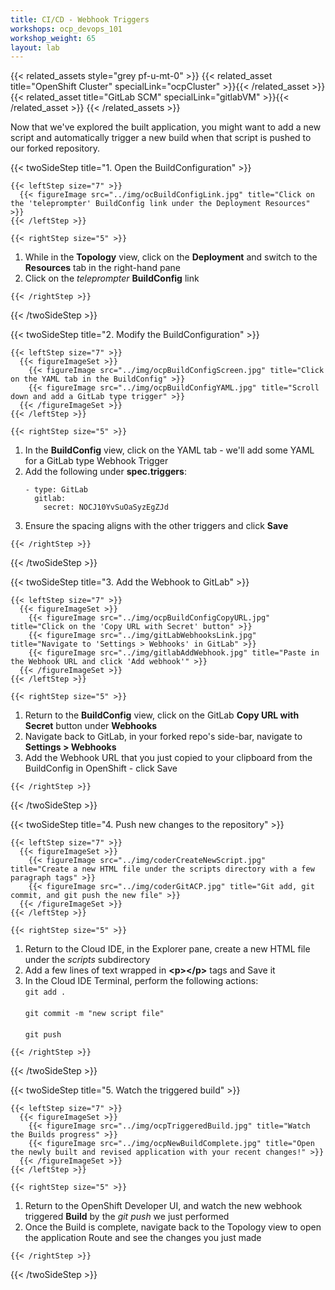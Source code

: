 ```yaml
---
title: CI/CD - Webhook Triggers
workshops: ocp_devops_101
workshop_weight: 65
layout: lab
---
```


{{< related_assets style="grey pf-u-mt-0" >}}
  {{< related_asset title="OpenShift Cluster" specialLink="ocpCluster" >}}{{< /related_asset >}}
  {{< related_asset title="GitLab SCM" specialLink="gitlabVM" >}}{{< /related_asset >}}
{{< /related_assets >}}

Now that we've explored the built application, you might want to add a new script and automatically trigger a new build when that script is pushed to our forked repository.

{{< twoSideStep title="1. Open the BuildConfiguration" >}}
    
    {{< leftStep size="7" >}}
      {{< figureImage src="../img/ocBuildConfigLink.jpg" title="Click on the 'teleprompter' BuildConfig link under the Deployment Resources" >}}
    {{< /leftStep >}}

    {{< rightStep size="5" >}}

<ol>
  <li>While in the <strong>Topology</strong> view, click on the <strong>Deployment</strong> and switch to the <strong>Resources</strong> tab in the right-hand pane</li>
  <li>Click on the <em>teleprompter</em> <strong>BuildConfig</strong> link</li>
</ol>

    {{< /rightStep >}}
{{< /twoSideStep >}}

{{< twoSideStep title="2. Modify the BuildConfiguration" >}}
    
    {{< leftStep size="7" >}}
      {{< figureImageSet >}}
        {{< figureImage src="../img/ocpBuildConfigScreen.jpg" title="Click on the YAML tab in the BuildConfig" >}}
        {{< figureImage src="../img/ocpBuildConfigYAML.jpg" title="Scroll down and add a GitLab type trigger" >}}
      {{< /figureImageSet >}}
    {{< /leftStep >}}

    {{< rightStep size="5" >}}

<ol>
  <li>In the <strong>BuildConfig</strong> view, click on the YAML tab - we'll add some YAML for a GitLab type Webhook Trigger</li>
  <li>Add the following under <strong>spec.triggers</strong>:<br />
  <pre><code>- type: GitLab
  gitlab:
    secret: NOCJ10YvSuOaSyzEgZJd</code></pre>
  </li>
  <li>Ensure the spacing aligns with the other triggers and click <strong>Save</strong></li>
</ol>

    {{< /rightStep >}}
{{< /twoSideStep >}}

{{< twoSideStep title="3. Add the Webhook to GitLab" >}}
    
    {{< leftStep size="7" >}}
      {{< figureImageSet >}}
        {{< figureImage src="../img/ocpBuildConfigCopyURL.jpg" title="Click on the 'Copy URL with Secret' button" >}}
        {{< figureImage src="../img/gitLabWebhooksLink.jpg" title="Navigate to 'Settings > Webhooks' in GitLab" >}}
        {{< figureImage src="../img/gitlabAddWebhook.jpg" title="Paste in the Webhook URL and click 'Add webhook'" >}}
      {{< /figureImageSet >}}
    {{< /leftStep >}}

    {{< rightStep size="5" >}}

<ol>
  <li>Return to the <strong>BuildConfig</strong> view, click on the GitLab <strong>Copy URL with Secret</strong> button under <strong>Webhooks</strong></li>
  <li>Navigate back to GitLab, in your forked repo's side-bar, navigate to <strong>Settings > Webhooks</strong> </li>
  <li>Add the Webhook URL that you just copied to your clipboard from the BuildConfig in OpenShift - click Save</li>
</ol>

    {{< /rightStep >}}
{{< /twoSideStep >}}

{{< twoSideStep title="4. Push new changes to the repository" >}}
    
    {{< leftStep size="7" >}}
      {{< figureImageSet >}}
        {{< figureImage src="../img/coderCreateNewScript.jpg" title="Create a new HTML file under the scripts directory with a few paragraph tags" >}}
        {{< figureImage src="../img/coderGitACP.jpg" title="Git add, git commit, and git push the new file" >}}
      {{< /figureImageSet >}}
    {{< /leftStep >}}

    {{< rightStep size="5" >}}

<ol>
  <li>Return to the Cloud IDE, in the Explorer pane, create a new HTML file under the <em>scripts</em> subdirectory</li>
  <li>Add a few lines of text wrapped in <strong>&lt;p&gt;&lt;/p&gt;</strong> tags and Save it</li>
  <li>In the Cloud IDE Terminal, perform the following actions:<br />
  <code>git add .</code><br /><br />
  <code>git commit -m "new script file"</code><br /><br />
  <code>git push</code>
  </li>
</ol>

    {{< /rightStep >}}
{{< /twoSideStep >}}

{{< twoSideStep title="5. Watch the triggered build" >}}
    
    {{< leftStep size="7" >}}
      {{< figureImageSet >}}
        {{< figureImage src="../img/ocpTriggeredBuild.jpg" title="Watch the Builds progress" >}}
        {{< figureImage src="../img/ocpNewBuildComplete.jpg" title="Open the newly built and revised application with your recent changes!" >}}
      {{< /figureImageSet >}}
    {{< /leftStep >}}

    {{< rightStep size="5" >}}

<ol>
  <li>Return to the OpenShift Developer UI, and watch the new webhook triggered <strong>Build</strong> by the <em>git push</em> we just performed</li>
  <li>Once the Build is complete, navigate back to the Topology view to open the application Route and see the changes you just made</li>
</ol>

    {{< /rightStep >}}
{{< /twoSideStep >}}